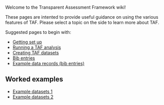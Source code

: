 
Welcome to the Transparent Assessment Framework wiki\!

These pages are intented to provide useful guidance on using the various
features of TAF. Please select a topic on the side to learn more about
TAF.

Suggested pages to begin with:

  - [Getting set up](Getting-set-up)
  - [Running a TAF analysis](Running-a-TAF-analysis)
  - [Creating TAF datasets](Creating-TAF-datasets)
  - [Bib entries](Bib-entries)
  - [Example data records (bib entries)](Example-data-records)

## Worked examples

  - [Example datasets 1](Example-datasets-1)
  - [Example datasets 2](Example-datasets-2)
